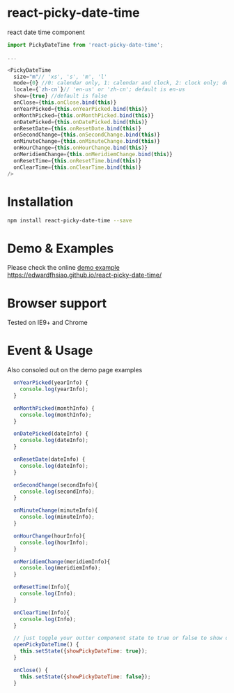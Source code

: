 # react-picky-date-time
react date time component
```js
import PickyDateTime from 'react-picky-date-time';

...

<PickyDateTime
  size="m"// 'xs', 's', 'm', 'l'
  mode={0} //0: calendar only, 1: calendar and clock, 2: clock only; default is 0
  locale={`zh-cn`}// 'en-us' or 'zh-cn'; default is en-us
  show={true} //default is false
  onClose={this.onClose.bind(this)}
  onYearPicked={this.onYearPicked.bind(this)}
  onMonthPicked={this.onMonthPicked.bind(this)}
  onDatePicked={this.onDatePicked.bind(this)}
  onResetDate={this.onResetDate.bind(this)}
  onSecondChange={this.onSecondChange.bind(this)}
  onMinuteChange={this.onMinuteChange.bind(this)}
  onHourChange={this.onHourChange.bind(this)}
  onMeridiemChange={this.onMeridiemChange.bind(this)}
  onResetTime={this.onResetTime.bind(this)}
  onClearTime={this.onClearTime.bind(this)}
/>
```

# Installation
```sh
npm install react-picky-date-time --save
```

# Demo & Examples
Please check the online <a href="https://edwardfhsiao.github.io/react-picky-date-time/">demo example https://edwardfhsiao.github.io/react-picky-date-time/</a>


# Browser support
Tested on IE9+ and Chrome

# Event & Usage

Also consoled out on the demo page examples

```js
  onYearPicked(yearInfo) {
    console.log(yearInfo);
  }

  onMonthPicked(monthInfo) {
    console.log(monthInfo);
  }

  onDatePicked(dateInfo) {
    console.log(dateInfo);
  }

  onResetDate(dateInfo) {
    console.log(dateInfo);
  }

  onSecondChange(secondInfo){
    console.log(secondInfo);
  }

  onMinuteChange(minuteInfo){
    console.log(minuteInfo);
  }

  onHourChange(hourInfo){
    console.log(hourInfo);
  }

  onMeridiemChange(meridiemInfo){
    console.log(meridiemInfo);
  }

  onResetTime(Info){
    console.log(Info);
  }

  onClearTime(Info){
    console.log(Info);
  }

  // just toggle your outter component state to true or false to show or hide <PickyDateTime/>
  openPickyDateTime() {
    this.setState({showPickyDateTime: true});
  }

  onClose() {
    this.setState({showPickyDateTime: false});
  }

```
